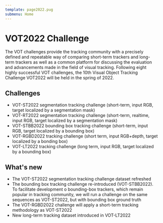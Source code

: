```yaml
---
template: page2022.pug
submenu: Home
---
```


# VOT2022 Challenge

The VOT challenges provide the tracking community with a precisely defined and repeatable way of comparing short-term trackers and long-term trackers as well as a common platform for discussing the evaluation and advancements made in the field of visual tracking. 
Following eight highly successful VOT challenges, the 10th Visual Object Tracking Challenge VOT2022 will be held in the spring of 2022.

## Challenges

 * VOT-ST2022 segmentation tracking challenge (short-term, input RGB, target localized by a segmentation mask)
 * VOT-RT2022 segmentation tracking challenge (short-term, realtime, input RGB, target localized by a segmentation mask)
 * VOT-STBB2022 bounding box tracking challenge (short-term, input RGB, target localized by a bounding box)
 * VOT-RGBD2022 tracking challenge (short term, input RGB+depth, target localized by a bonding box)
 * VOT-LT2022 tracking challenge (long term, input RGB, target localized by a bounding box) 
 
## What's new
 * The VOT-ST2022 segmentation tracking challenge dataset refreshed
 * The bounding box tracking challenge re-introduced (VOT-STBB2022). To facilitate development o bounding-box trackers, which remain popular in tracking community, we will run a challenge on the same sequences as VOT-ST2022, but with bounding box ground truth
 * The VOT-RGBD2022 challenge will apply a short-term tracking methodology as VOT-ST2022
 * New long-term tracking dataset introduced in VOT-LT2022
 
